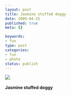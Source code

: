```yaml
--- 
layout: post
title: Jasmine stuffed doggy
date: 2009-04-25
published: true
meta: {}

keywords: 
- fun
type: post
categories: 
- fun
- photo
status: publish
---
```

![](http://4.media.tumblr.com/4Lbi8pbnEmq7lxbr0jgVEV1vo1_500.jpg)<br /><br /><b>Jasmine stuffed doggy</b>
